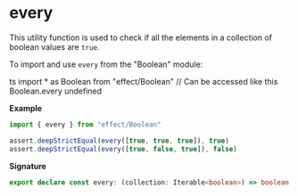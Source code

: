 # every

This utility function is used to check if all the elements in a collection of boolean values are `true`.

To import and use `every` from the "Boolean" module:

ts
import \* as Boolean from "effect/Boolean"
// Can be accessed like this
Boolean.every
undefined

**Example**

```ts
import { every } from "effect/Boolean"

assert.deepStrictEqual(every([true, true, true]), true)
assert.deepStrictEqual(every([true, false, true]), false)
```

**Signature**

```ts
export declare const every: (collection: Iterable<boolean>) => boolean
```
